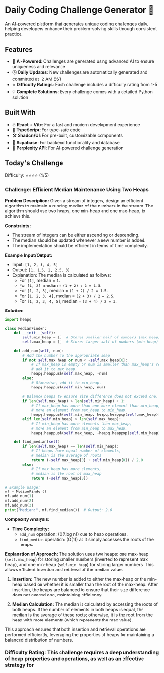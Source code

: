 # Daily Coding Challenge Generator 🚀

An AI-powered platform that generates unique coding challenges daily, helping developers enhance their problem-solving skills through consistent practice.

## Features

- 🤖 **AI-Powered**: Challenges are generated using advanced AI to ensure uniqueness and relevance
- 🕒 **Daily Updates**: New challenges are automatically generated and committed at 12 AM EST
- ⭐ **Difficulty Ratings**: Each challenge includes a difficulty rating from 1-5
- 💡 **Complete Solutions**: Every challenge comes with a detailed Python solution

## Built With

- 🔥 **React + Vite**: For a fast and modern development experience
- 🔷 **TypeScript**: For type-safe code
- 🛠️ **Shadcn/UI**: For pre-built, customizable components
- 🔌 **Supabase**: For backend functionality and database
- 🤖 **Perplexity API**: For AI-powered challenge generation

## Today's Challenge

Difficulty: ⭐⭐⭐⭐ (4/5)

### Challenge: Efficient Median Maintenance Using Two Heaps

**Problem Description:**
Given a stream of integers, design an efficient algorithm to maintain a running median of the numbers in the stream. The algorithm should use two heaps, one min-heap and one max-heap, to achieve this.

**Constraints:**
- The stream of integers can be either ascending or descending.
- The median should be updated whenever a new number is added.
- The implementation should be efficient in terms of time complexity.

**Example Input/Output:**
- Input: `[1, 2, 3, 4, 5]`
- Output: `[1, 1.5, 2, 2.5, 3]`
- Explanation: The median is calculated as follows:
  - For `[1]`, median = `1`.
  - For `[1, 2]`, median = `(1 + 2) / 2 = 1.5`.
  - For `[1, 2, 3]`, median = `(1 + 2) / 2 = 1.5`.
  - For `[1, 2, 3, 4]`, median = `(2 + 3) / 2 = 2.5`.
  - For `[1, 2, 3, 4, 5]`, median = `(3 + 4) / 2 = 3`.

**Solution:**

```python
import heapq

class MedianFinder:
    def __init__(self):
        self.min_heap = []  # Stores smaller half of numbers (max heap)
        self.max_heap = []  # Stores larger half of numbers (min heap)

    def add_num(self, num):
        # Add the number to the appropriate heap
        if not self.max_heap or num < -self.max_heap[0]:
            # If max_heap is empty or num is smaller than max_heap's root,
            # add it to max_heap.
            heapq.heappush(self.max_heap, -num)
        else:
            # Otherwise, add it to min_heap.
            heapq.heappush(self.min_heap, num)
        
        # Balance heaps to ensure size difference does not exceed one.
        if len(self.max_heap) > len(self.min_heap) + 1:
            # If max_heap has more than one more element than min_heap,
            # move an element from max_heap to min_heap.
            heapq.heappush(self.min_heap, heapq.heappop(self.max_heap))
        elif len(self.min_heap) > len(self.max_heap):
            # If min_heap has more elements than max_heap,
            # move an element from min_heap to max_heap.
            heapq.heappush(self.max_heap, -heapq.heappop(self.min_heap))

    def find_median(self):
        if len(self.max_heap) == len(self.min_heap):
            # If heaps have equal number of elements,
            # median is the average of roots.
            return (-self.max_heap[0] + self.min_heap[0]) / 2.0
        else:
            # If max_heap has more elements,
            # median is the root of max_heap.
            return (-self.max_heap[0])

# Example usage:
mf = MedianFinder()
mf.add_num(1)
mf.add_num(2)
mf.add_num(3)
print("Median:", mf.find_median())  # Output: 2.0
```

**Complexity Analysis:**
- **Time Complexity:**
  - `add_num` operation: \(O(\log n)\) due to heap operations.
  - `find_median` operation: \(O(1)\) as it simply accesses the roots of the heaps.
  
**Explanation of Approach:**
The solution uses two heaps: one max-heap (`self.max_heap`) for storing smaller numbers (inverted to represent max heap), and one min-heap (`self.min_heap`) for storing larger numbers. This allows efficient insertion and retrieval of the median value.

1. **Insertion:** The new number is added to either the max-heap or the min-heap based on whether it is smaller than the root of the max-heap. After insertion, the heaps are balanced to ensure that their size difference does not exceed one, maintaining efficiency.

2. **Median Calculation:** The median is calculated by accessing the roots of both heaps. If the number of elements in both heaps is equal, the median is the average of these roots; otherwise, it is the root from the heap with more elements (which represents the max value).

This approach ensures that both insertion and retrieval operations are performed efficiently, leveraging the properties of heaps for maintaining a balanced distribution of numbers.

### Difficulty Rating: This challenge requires a deep understanding of heap properties and operations, as well as an effective strategy for